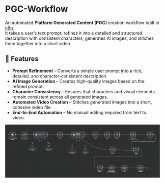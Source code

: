 # PGC-Workflow

An automated **Platform Generated Content (PGC)** creation workflow built in [n8n](http://).  
It takes a user’s text prompt, refines it into a detailed and structured description with consistent characters, generates AI images, and stitches them together into a short video.


## 🚀 Features
- **Prompt Refinement** – Converts a simple user prompt into a rich, detailed, and character-consistent description.
- **AI Image Generation** – Creates high-quality images based on the refined prompt.
- **Character Consistency** – Ensures that characters and visual elements remain consistent across all generated images.
- **Automated Video Creation** – Stitches generated images into a short, cohesive video file.
- **End-to-End Automation** – No manual editing required from text to video.

![Workflow Screenshot](Screenshot1.png)
